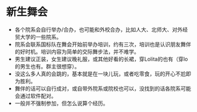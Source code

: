 # 新生舞会

- 各个院系会自行举办/合办，也可能和外校合办，比如人大、北师大、对外经贸大学的一些院系。
- 院系会联系国标队在舞会开始前举办培训，约有三次，培训也是认识朋友舞伴的好时机。培训内容为简单的交际舞步法，并不难学。
- 男生建议正装，女生建议晚礼服，或其他好看的长裙，穿Lolita的也有（穿lo的男生也有。群主很想穿）。
- 没这么多人真的会跳的，基本就是在一块儿玩，或者吃零食，玩的开心不尬即为胜利。
- 舞伴的话可以自行成对，或自带外院系或院校也可以，没找到的话各院系可能会通过软件配对。
- 一般并不强制参加，但怎么说算个经历。
